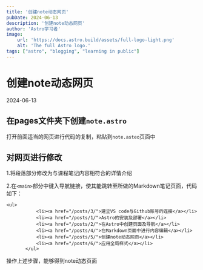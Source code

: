 ```yaml
---
title: '创建note动态网页'
pubDate: 2024-06-13
description: '创建note动态网页'
author: 'Astro学习者'
image:
    url: 'https://docs.astro.build/assets/full-logo-light.png'
    alt: 'The full Astro logo.'
tags: ["astro", "blogging", "learning in public"]
---
```


# 创建note动态网页

 2024-06-13

 ## 在pages文件夹下创建`note.astro`

 打开前面适当的网页进行代码的复制，粘贴到`note.asteo`页面中

 ## 对网页进行修改

 1.将段落部分修改为与课程笔记内容相符合的详情介绍

 2.在`<main>`部分中键入导航链接，使其能跳转至所做的Markdown笔记页面，代码如下：

 ```
 <ul>
            <li><a href="/posts/3/">建立VS code与Github账号的连接</a></li>
            <li><a href="/posts/1/">Astro的安装及部署</a></li>
            <li><a href="/posts/2/">在Astro中创建页面及导航</a></li>
            <li><a href="/posts/4/">在Markdown页面中进行内容编辑</a></li>
            <li><a href="/posts/5/">创建note动态网页</a></li>
            <li><a href="/posts/6/">应用全局样式</a></li>
        </ul>
```

操作上述步骤，能够得到note动态页面